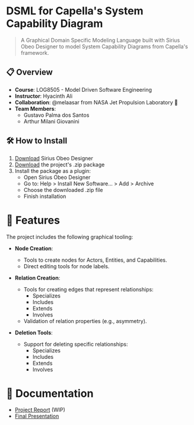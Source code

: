 # DSML for Capella's System Capability Diagram

> A Graphical Domain Specific Modeling Language built with Sirius Obeo Designer to model System Capability Diagrams from Capella's framework.

## 📋 Overview

- **Course**: LOG8505 - Model Driven Software Engineering
- **Instructor**: Hyacinth Ali
- **Collaboration**: @melaasar from NASA Jet Propulsion Laboratory 🚀
- **Team Members**:
  - Gustavo Palma dos Santos
  - Arthur Milani Giovanini


## 🛠️ How to Install

1. [Download](https://www.obeodesigner.com/en/download) Sirius Obeo Designer
2. [Download](https://github.com/Palmaaa/LOG8505E-project/releases/tag/v1.0.0) the project's .zip package
3. Install the package as a plugin:
   - Open Sirius Obeo Designer
   - Go to: Help > Install New Software... > Add > Archive
   - Choose the downloaded .zip file
   - Finish installation

# 🎯 Features

The project includes the following graphical tooling:

- **Node Creation**:
  - Tools to create nodes for Actors, Entities, and Capabilities.
  - Direct editing tools for node labels.

- **Relation Creation**:
  - Tools for creating edges that represent relationships:
    - Specializes
    - Includes
    - Extends
    - Involves
  - Validation of relation properties (e.g., asymmetry).

- **Deletion Tools**:
  - Support for deleting specific relationships:
    - Specializes
    - Includes
    - Extends
    - Involves

# 📄 Documentation

- [Project Report]() (WIP)
- [Final Presentation](https://github.com/Palmaaa/LOG8505E-project/blob/master/media/Presentation_Gustavo_Arthur.pdf)
